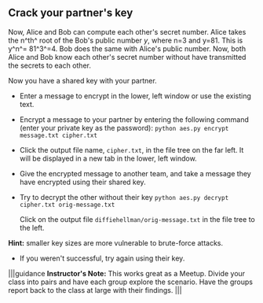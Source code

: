 ## Crack your partner's key

Now, Alice and Bob can compute each other's secret number.
Alice takes the n^th^ root of the Bob's public number $y$, where n=3 and y=81. This is y^n^= 81^3^=4.
Bob does the same with Alice's  public number. Now, both Alice and Bob know each other's secret number without have transmitted the secrets to each other.
  
Now you have a shared key with your partner.

 - Enter a message to encrypt in the lower, left window or use the existing text.

 - Encrypt a message to your partner by entering the following command (enter your private key as the password):
 ```python aes.py encrypt message.txt cipher.txt```
 
 - Click the output file name, ```cipher.txt```, in the file tree on the far left. It will be displayed in a new tab in the lower, left window.
    
 - Give the encrypted message to another team, and take a message they have encrypted using their shared key.
 - Try to decrypt the other without their key
 ```python aes.py decrypt cipher.txt orig-message.txt```
 
    Click on the output file ```diffiehellman/orig-message.txt``` in the file tree to the left.
 
 **Hint:** smaller key sizes are more vulnerable to brute-force attacks.

 - If you weren't successful, try again using their key.


|||guidance
**Instructor's Note:**  This works great as a Meetup.  Divide your class into pairs and have each group explore the scenario. Have the groups report back to the class at large with their findings.
|||
